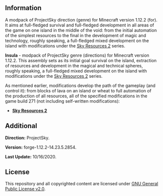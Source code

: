 ## Information

A modpack of ProjectSky direction (genre) for Minecraft version 1.12.2 (for). It aims at full-fledged survival and full-fledged development in all areas of the game on one island in the middle of the void: from the initial automation of the simplest resources to the final in the development of magic and technology, roughly speaking, a full-fledged mixed development on the island with modifications under the [Sky Resources 2](https://www.curseforge.com/minecraft/mc-mods/sky-resources) series.

**Insula** - modpack of ProjectSky genre (directions) for Minecraft version 1.12.2. This assembly sets as its initial goal survival on the island, extraction of resources and development in the magical and technical spheres, roughly speaking, a full-fledged mixed development on the island with modifications under the [Sky Resources 2](https://www.curseforge.com/minecraft/mc-mods/sky-resources) series.

As mentioned earlier, modifications develop the path of the gameplay (and control it): from blocks of lava on an island or wheat to full automation of the production of all resources, all of the specified modifications in the game build 271 (not including self-written modifications):

* **[Sky Resources 2](https://www.curseforge.com/minecraft/mc-mods/sky-resources)**

## Additional

**Direction:** ProjectSky.

**Version:** forge-1.12.2-14.23.5.2854.

**Last Update:** 10/16/2020.

## License

This repository and all copyrighted content are licensed under [GNU General Public License v2.0](https://github.com/Avandelta/Insula/blob/main/LICENSE).
